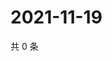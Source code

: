 # 2021-11-19

共 0 条

<!-- BEGIN WEIBO -->
<!-- 最后更新时间 Fri Nov 19 2021 03:11:35 GMT+0800 (China Standard Time) -->

<!-- END WEIBO -->
